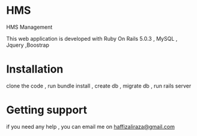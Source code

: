 # HMS
HMS Management


This web application is developed with Ruby On Rails 5.0.3 , MySQL , Jquery ,Boostrap

# Installation

clone the code ,
run bundle install ,
create db ,
migrate db ,
run rails server

# Getting support
if you need any help , you can email me on haffizaliraza@gmail.com
